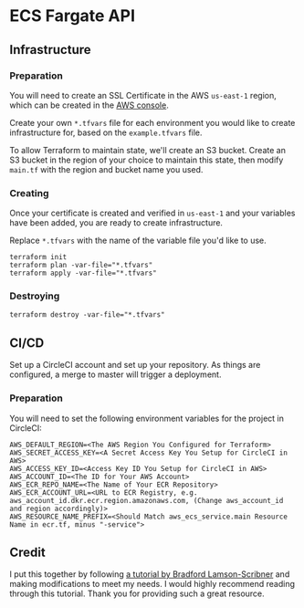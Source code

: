 # ECS Fargate API

## Infrastructure

### Preparation

You will need to create an SSL Certificate in the AWS `us-east-1` region, which can be created in the [AWS console](https://aws.amazon.com/certificate-manager/).

Create your own `*.tfvars` file for each environment you would like to create infrastructure for, based on the `example.tfvars` file.

To allow Terraform to maintain state, we'll create an S3 bucket. Create an S3 bucket in the region of your choice to maintain this state, then modify `main.tf` with the region and bucket name you used.

### Creating

Once your certificate is created and verified in `us-east-1` and your variables have been added, you are ready to create infrastructure.

Replace `*.tfvars` with the name of the variable file you'd like to use.

```
terraform init
terraform plan -var-file="*.tfvars"
terraform apply -var-file="*.tfvars"
```

### Destroying

```
terraform destroy -var-file="*.tfvars"
```

## CI/CD

Set up a CircleCI account and set up your repository. As things are configured, a merge to master will trigger a deployment.

### Preparation

You will need to set the following environment variables for the project in CircleCI:

```
AWS_DEFAULT_REGION=<The AWS Region You Configured for Terraform>
AWS_SECRET_ACCESS_KEY=<A Secret Access Key You Setup for CircleCI in AWS>
AWS_ACCESS_KEY_ID=<Access Key ID You Setup for CircleCI in AWS>
AWS_ACCOUNT_ID=<The ID for Your AWS Account>
AWS_ECR_REPO_NAME=<The Name of Your ECR Repository>
AWS_ECR_ACCOUNT_URL=<URL to ECR Registry, e.g. aws_account_id.dkr.ecr.region.amazonaws.com, (Change aws_account_id and region accordingly)>
AWS_RESOURCE_NAME_PREFIX=<Should Match aws_ecs_service.main Resource Name in ecr.tf, minus "-service">
```

## Credit
I put this together by following [a tutorial by Bradford Lamson-Scribner](https://medium.com/@bradford_hamilton/deploying-containers-on-amazons-ecs-using-fargate-and-terraform-part-2-2e6f6a3a957f) and making modifications to meet my needs. I would highly recommend reading through this tutorial. Thank you for providing such a great resource.
